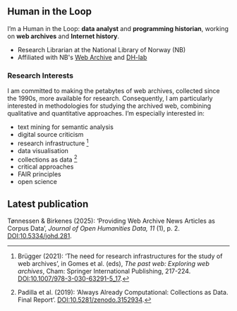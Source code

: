 ## Human in the Loop
I’m a Human in the Loop: **data analyst** and **programming historian**, working on **web archives** and **Internet history**.
- Research Librarian at the National Library of Norway (NB)
- Affiliated with NB's [Web Archive](https://www.nb.no/samlingen/nettarkivet/forskning/) and [DH-lab](https://dh.nb.no/)

### Research Interests
I am committed to making the petabytes of web archives, collected since the 1990s, more available for research. Consequently, I am particularly interested in methodologies for studying the archived web, combining qualitative and quantitative approaches.
I’m especially interested in:
- text mining for semantic analysis
- digital source criticism
- research infrastructure [^1]
- data visualisation
- collections as data [^2]
- critical approaches
- FAIR principles
- open science

## Latest publication
Tønnessen & Birkenes (2025): ‘Providing Web Archive News Articles as Corpus Data’, *Journal of Open Humanities Data, 11* (1), p. 2. [DOI:10.5334/johd.281](https://doi.org/10.5334/johd.281).

[^1]: Brügger (2021): ‘The need for research infrastructures for the study of web archives’, in Gomes et al. (eds), *The past web: Exploring web archives*, Cham: Springer International Publishing, 217-224. [DOI:10.1007/978-3-030-63291-5_17](https://doi.org/10.4324/9781003224495-5).
[^2]: Padilla et al. (2019): ‘Always Already Computational: Collections as Data. Final Report’. [DOI:10.5281/zenodo.3152934](https://doi.org/10.5281/zenodo.3152934).
